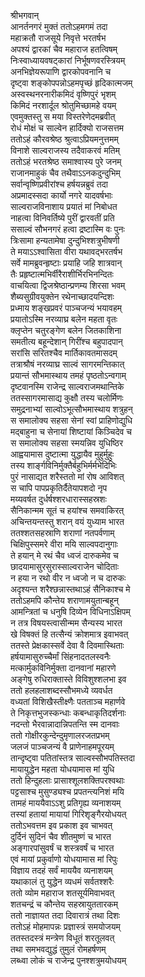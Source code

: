 श्रीभगवान्  
आनर्तनगरं मुक्तं ततोऽहमगमं तदा  
महाक्रतौ राजसूये निवृत्ते भरतर्षभ  
अपश्यं द्वारकां चैव महाराज हतत्विषम्  
निःस्वाध्यायवषट्कारां निर्भूषणवरस्त्रियम्  
अनभिज्ञेयरूपाणि द्वारकोपवनानि च  
दृष्ट्वा शङ्कोपपन्नोऽहमपृच्छं हृदिकात्मजम्  
अस्वस्थनरनारीकमिदं वृष्णिपुरं भृशम्  
किमिदं नरशार्दूल श्रोतुमिच्छामहे वयम्  
एवमुक्तस्तु स मया विस्तरेणेदमब्रवीत्  
रोधं मोक्षं च साल्वेन हार्दिक्यो राजसत्तम  
ततोऽहं कौरवश्रेष्ठ श्रुत्वाऽप्रियमनुत्तमम्  
विनाशे साल्वराजस्य तदैवाकरवं मतिम्  
ततोऽहं भरतश्रेष्ठ समाश्वास्य पुरे जनम्  
राजानमाहुकं चैव तथैवाऽऽनकदुन्दुभिम्  
सर्वान्वृष्णिप्रवीरांश्च हर्षयन्नब्रुवं तदा  
अप्रमादस्सदा कार्यो नगरे यादवर्षभाः  
साल्वराजविनाशाय प्रयातं मां निबोधत  
नाहत्वा विनिवर्तिष्ये पुरीं द्वारवतीं प्रति  
ससाल्वं सौभनगरं हत्वा द्रष्टास्मि वः पुनः  
त्रिःसामा हन्यतामेषा दुन्दुभिश्शत्रुभीषणी  
ते मयाऽऽश्वासिता वीरा यथावद्भरतर्षभ  
सर्वे मामब्रुवन्हृष्टाः प्रयाहि जहि शात्रवान्  
तैः प्रहृष्टात्मभिर्वीरैराशीर्भिरभिनन्दितः  
वाचयित्वा द्विजश्रेष्ठान्प्रणम्य शिरसा भवम्  
शैब्यसुग्रीवयुक्तेन रथेनाच्छादयन्दिशः  
प्रध्माय शङ्खप्रवरं पाञ्चजन्यं भयावहम्  
प्रयातोऽस्मि नरव्याघ्र बलेन महता वृतः  
क्लृप्तेन चतुरङ्गेण बलेन जितकाशिना  
समतीत्य बहून्देशान् गिरींश्च बहुपादपान्  
सरांसि सरितश्चैव मार्तिकावतमासदम्  
तत्राश्रौषं नरव्याघ्र साल्वं सागरमन्तिकात्  
प्रयान्तं सौभमास्थाय तमहं पृष्ठतोऽन्वगाम्  
दृष्टवानस्मि राजेन्द्र साल्वराजमथान्तिके  
ततस्सागरमासाद्य कुक्षौ तस्य चलोर्मिणः  
समुद्रनाभ्यां साल्वोऽभूत्सौभमास्थाय शत्रुहन्  
स समालोक्य सहसा सेनां स्वां प्राहिणोद्युधि  
मद्बाहुना च सेनायां शिष्टायां किञ्चिदेव च  
स समालोक्य सहसा स्मयन्निव युधिष्ठिर  
आह्वयामास दुष्टात्मा युद्धायैव मुहुर्मुहुः  
तस्य शार्ङ्गविनिर्मुक्तैर्बहुभिर्मर्मभेदिभिः  
पुरं नासाद्यत शरैस्ततो मां रोष आविशत्  
स चापि पापप्रकृतिर्दैतेयापशदो नृप  
मय्यवर्षत दुर्धर्षश्शरधारास्सहस्रशः  
सैनिकान्मम सूतं च हयांश्च समवाकिरत्  
अचिन्तयन्तस्तु शरान् वयं युध्याम भारत  
ततश्शतसहस्राणि शराणां नतपर्वणाम्  
चिक्षिपुस्समरे वीरा मयि साल्वपदानुगाः  
ते हयान् मे रथं चैव ध्वजं दारुकमेव च  
छादयामासुरसुरास्साल्वराजेन चोदिताः  
न हया न रथो वीर न ध्वजो न च दारुकः  
अदृश्यन्त शरैश्छन्नास्तथाऽहं सैनिकाश्च मे  
ततोऽहमपि कौन्तेय शराणामयुतान्बहून्  
आमन्त्रितां च धनुषि दिव्येन विधिनाऽक्षिपम्  
न तत्र विषयस्त्वासीन्मम सैन्यस्य भारत  
खे विषक्तं हि तत्सैन्यं क्रोशमात्र इवाभवत्  
ततस्ते प्रेक्षकास्सर्वे देवा वै दिवमास्थिताः  
हर्षयामासुरुच्चैर्मां सिंहनादतलस्वनैः  
मत्कार्मुकविनिर्मुक्ता दानवानां महारणे  
अङ्गेषु रुधिराक्तास्ते विविशुश्शलभा इव  
ततो हलहलाशब्दस्सौभमध्ये व्यवर्धत  
वध्यतां विशिखैस्तीक्ष्णैः पतताञ्च महार्णवे  
ते निकृत्तभुजस्कन्धाः कबन्धाकृतिदर्शनाः  
नदन्तो भैरवान्नादान्निपतन्ति स्म दानवाः  
ततो गोक्षीरकुन्देन्दुमृणालरजतप्रभम्  
जलजं पाञ्चजन्यं वै प्राणेनाहमपूरयम्  
तान्दृष्ट्वा पतितांस्तत्र साल्वस्सौभपतिस्तदा  
मायायुद्धेन महता योधयामास मां युधि  
ततो हिन्दुहलाः प्रासाश्शूलशक्तिपरश्वथाः  
पट्टसाश्च मुसुण्ड्यश्च प्रपतन्त्यनिशं मयि  
तामहं माययैवाऽऽशु प्रतिगृह्य व्यनाशयम्  
तस्यां हतायां मायायां गिरिशृङ्गैरयोधयत्  
ततोऽभवत्तम इव प्रकाश इव चाभवत्  
दुर्दिनं सुदिनं चैव शीतमुष्णं च भारत  
अङ्गारपांसुवर्षं च शस्त्रवर्षं च भारत  
एवं मायां प्रकुर्वाणो योधयामास मां रिपुः  
विज्ञाय तदहं सर्वं माययैव व्यनाशयम्  
यथाकालं तु युद्धेन व्यधमं सर्वतश्शरैः  
ततो व्योम महाराज शतसूर्यमिवाभवत्  
शतचन्द्रं च कौन्तेय सहस्रायुततारकम्  
ततो नाज्ञायत तदा दिवारात्रं तथा दिशः  
ततोऽहं मोहमापन्नः प्रज्ञास्त्रं समयोजयम्  
ततस्तदस्त्रं मन्त्रेण विधूतं शरतूलवत्  
तथा समभवद्युद्धं तुमुलं रोमहर्षणम्  
लब्ध्वा लोकं च राजेन्द्र पुनश्शत्रुमयोधयम्  
